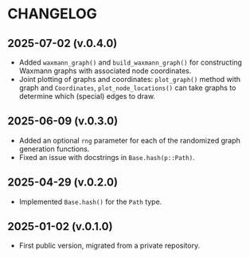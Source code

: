 CHANGELOG
=========

2025-07-02 (v.0.4.0)
--------------------
- Added `waxmann_graph()` and `build_waxmann_graph()` for constructing Waxmann graphs with associated node coordinates.
- Joint plotting of graphs and coordinates: `plot_graph()` method with graph and `Coordinates`, `plot_node_locations()` can take graphs to determine which (special) edges to draw.

2025-06-09 (v.0.3.0)
--------------------
- Added an optional `rng` parameter for each of the randomized graph generation functions.
- Fixed an issue with docstrings in `Base.hash(p::Path)`.

2025-04-29 (v.0.2.0)
--------------------
- Implemented `Base.hash()` for the `Path` type.

2025-01-02 (v.0.1.0)
--------------------
- First public version, migrated from a private repository.
